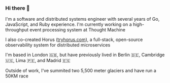 ### Hi there 👋

I'm a software and distributed systems engineer with several years of Go, JavaScript, and Ruby experience. I'm currently working on a high-throughput event processing system at Thought Machine

I also co-created Horus ([tryhorus.com](https://www.tryhorus.com)), a full-stack, open-source observability system for distributed microservices

I'm based in London 🇬🇧, but have previously lived in Berlin 🇩🇪, Cambridge 🇺🇸, Lima 🇵🇪, and Madrid 🇪🇸

Outside of work, I've summited two 5,500 meter glaciers and have run a 50KM race

<!--
**14jdelap/14jdelap** is a ✨ _special_ ✨ repository because its `README.md` (this file) appears on your GitHub profile.

Here are some ideas to get you started:

- 🔭 I’m currently working on ...
- 🌱 I’m currently learning ...
- 👯 I’m looking to collaborate on ...
- 🤔 I’m looking for help with ...
- 💬 Ask me about ...
- 📫 How to reach me: ...
- 😄 Pronouns: ...
- ⚡ Fun fact: ...
-->
